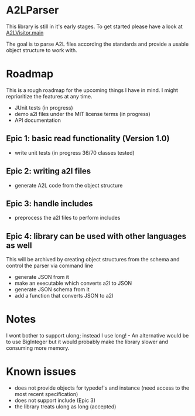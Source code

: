 # A2LParser

This library is still in it's early stages.
To get started please have a look at [A2LVisitor.main](https://github.com/Luncher91/A2LParser/blob/master/src/main/java/net/alenzen/a2l/A2LVisitor.java)

The goal is to parse A2L files according the standards and provide a usable object structure to work with.

# Roadmap

This is a rough roadmap for the upcoming things I have in mind. I might reprioritize the features at any time.

* JUnit tests (in progress)
* demo a2l files under the MIT license terms (in progress)
* API documentation

## Epic 1: basic read functionality (Version 1.0)
* write unit tests (in progress 36/70 classes tested)

## Epic 2: writing a2l files
* generate A2L code from the object structure

## Epic 3: handle includes
* preprocess the a2l files to perform includes

## Epic 4: library can be used with other languages as well 
This will be archived by creating object structures from the schema and control the parser via command line
* generate JSON from it
* make an executable which converts a2l to JSON
* generate JSON schema from it
* add a function that converts JSON to a2l

# Notes
I wont bother to support ulong; instead I use long! - An alternative would be to use BigInteger but it would probably make the library slower and consuming more memory.

# Known issues
* does not provide objects for typedef's and instance (need access to the most recent specification)
* does not support include (Epic 3)
* the library treats ulong as long (accepted)
